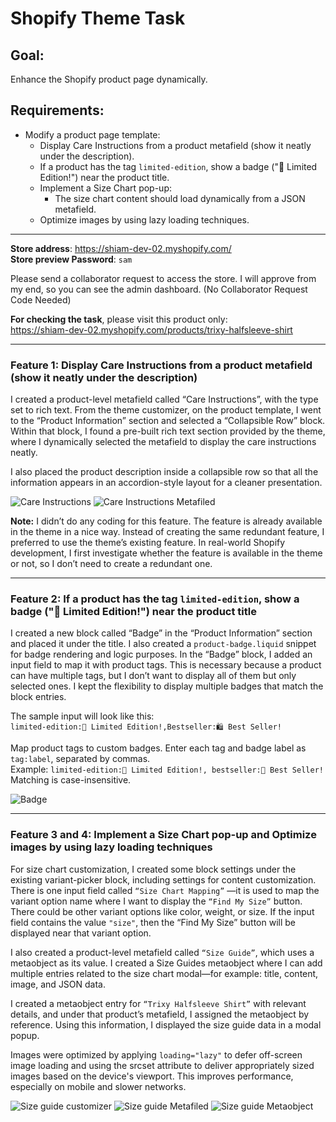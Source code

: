 # Shopify Theme Task

## Goal:
Enhance the Shopify product page dynamically.

## Requirements:
- Modify a product page template:
  - Display Care Instructions from a product metafield (show it neatly under the description).
  - If a product has the tag `limited-edition`, show a badge ("🌟 Limited Edition!") near the product title.
  - Implement a Size Chart pop-up:
    - The size chart content should load dynamically from a JSON metafield.
  - Optimize images by using lazy loading techniques.

---

**Store address**: https://shiam-dev-02.myshopify.com/  
**Store preview Password**: `sam`

Please send a collaborator request to access the store. I will approve from my end, so you can see the admin dashboard. (No Collaborator Request Code Needed)

**For checking the task**, please visit this product only:  
https://shiam-dev-02.myshopify.com/products/trixy-halfsleeve-shirt

---

### Feature 1: Display Care Instructions from a product metafield (show it neatly under the description)

I created a product-level metafield called “Care Instructions”, with the type set to rich text. From the theme customizer, on the product template, I went to the “Product Information” section and selected a “Collapsible Row” block. Within that block, I found a pre-built rich text section provided by the theme, where I dynamically selected the metafield to display the care instructions neatly.

I also placed the product description inside a collapsible row so that all the information appears in an accordion-style layout for a cleaner presentation.


![Care Instructions](https://cdn.shopify.com/s/files/1/0708/5080/6079/files/Screenshot_2.png?v=1754374467)
![Care Instructions Metafiled](https://cdn.shopify.com/s/files/1/0708/5080/6079/files/Screenshot_5.png?v=1754374703)


**Note:** I didn’t do any coding for this feature. The feature is already available in the theme in a nice way. Instead of creating the same redundant feature, I preferred to use the theme’s existing feature. In real-world Shopify development, I first investigate whether the feature is available in the theme or not, so I don’t need to create a redundant one.

---

### Feature 2: If a product has the tag `limited-edition`, show a badge ("🌟 Limited Edition!") near the product title

I created a new block called “Badge” in the “Product Information” section and placed it under the title. I also created a `product-badge.liquid` snippet for badge rendering and logic purposes. In the “Badge” block, I added an input field to map it with product tags. This is necessary because a product can have multiple tags, but I don’t want to display all of them but only selected ones. I kept the flexibility to display multiple badges that match the block entries.

The sample input will look like this:  
`limited-edition:🌟 Limited Edition!,Bestseller:🛍️ Best Seller!`

Map product tags to custom badges. Enter each tag and badge label as `tag:label`, separated by commas.  
Example: `limited-edition:🌟 Limited Edition!, bestseller:🛒 Best Seller!`  
Matching is case-insensitive.

![Badge](https://cdn.shopify.com/s/files/1/0708/5080/6079/files/Screenshot_3.png?v=1754374520)


---

### Feature 3 and 4: Implement a Size Chart pop-up and Optimize images by using lazy loading techniques

For size chart customization, I created some block settings under the existing variant-picker block, including settings for content customization. There is one input field called `“Size Chart Mapping”` —it is used to map the variant option name where I want to display the `“Find My Size”` button. There could be other variant options like color, weight, or size. If the input field contains the value `"size"`, then the “Find My Size” button will be displayed near that variant option.

I also created a product-level metafield called `“Size Guide”`, which uses a metaobject as its value. I created a Size Guides metaobject where I can add multiple entries related to the size chart modal—for example: title, content, image, and JSON data.

I created a metaobject entry for `“Trixy Halfsleeve Shirt”` with relevant details, and under that product’s metafield, I assigned the metaobject by reference. Using this information, I displayed the size guide data in a modal popup.

Images were optimized by applying `loading="lazy"` to defer off-screen image loading and using the srcset attribute to deliver appropriately sized images based on the device's viewport. This improves performance, especially on mobile and slower networks.

![Size guide customizer](https://cdn.shopify.com/s/files/1/0708/5080/6079/files/Screenshot_4.png?v=1754374600)
![Size guide Metafiled](https://cdn.shopify.com/s/files/1/0708/5080/6079/files/Screenshot_5.png?v=1754374703)
![Size guide Metaobject](https://cdn.shopify.com/s/files/1/0708/5080/6079/files/Screenshot_6.png?v=1754374793)
